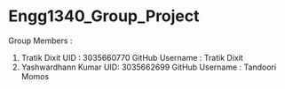 # Engg1340_Group_Project

Group Members :
 1.   Tratik Dixit
      UID : 3035660770
      GitHub Username : Tratik Dixit
 2.   Yashwardhann Kumar
      UID:  3035662699
      GitHub Username : Tandoori Momos
